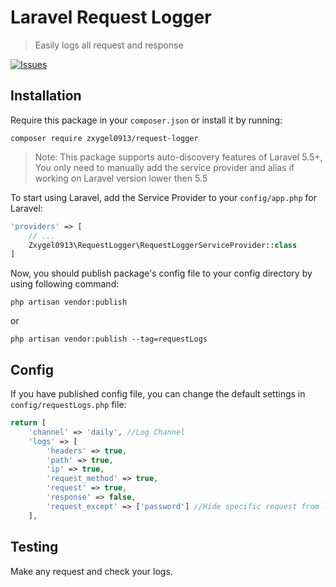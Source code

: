# Laravel Request Logger

> Easily logs all request and response

[![Issues](https://img.shields.io/github/issues/zxygel0913/request-logger)](https://github.com/zxygel0913/request-logger)

## Installation

Require this package in your `composer.json` or install it by running:

```
composer require zxygel0913/request-logger
```
> Note: This package supports auto-discovery features of Laravel 5.5+, You only need to manually add the service provider and alias if working on Laravel version lower then 5.5

To start using Laravel, add the Service Provider to your `config/app.php` for Laravel:

```php
'providers' => [
	// ...
	Zxygel0913\RequestLogger\RequestLoggerServiceProvider::class
]
```

Now, you should publish package's config file to your config directory by using following command:

```
php artisan vendor:publish
```
or
```
php artisan vendor:publish --tag=requestLogs
```
## Config

If you have published config file, you can change the default settings in `config/requestLogs.php` file:

```php
return [
    'channel' => 'daily', //Log Channel
    'logs' => [
        'headers' => true,
        'path' => true,
        'ip' => true,
        'request_method' => true,
        'request' => true,
        'response' => false,
        'request_except' => ['password'] //Hide specific request from logging
    ],
```
## Testing

Make any request and check your logs. 
